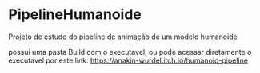 # PipelineHumanoide
 
Projeto de estudo do pipeline de animação de um modelo humanoide

possui uma pasta Build com o executavel, ou pode acessar diretamente o executavel por este link: https://anakin-wurdel.itch.io/humanoid-pipeline
